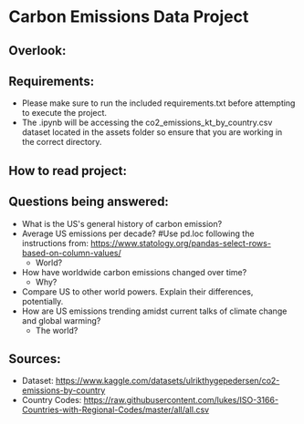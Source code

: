 # Carbon Emissions Data Project

## Overlook:

## Requirements:
- Please make sure to run the included requirements.txt before attempting to execute the project.
- The .ipynb will be accessing the co2_emissions_kt_by_country.csv dataset located in the assets folder so ensure that you are working in the correct directory.
## How to read project:

## Questions being answered:

- What is the US's general history of carbon emission?
- Average US emissions per decade? #Use pd.loc following the instructions from: https://www.statology.org/pandas-select-rows-based-on-column-values/
    - World?
- How have worldwide carbon emissions changed over time? 
    - Why?
- Compare US to other world powers. Explain their differences, potentially.
- How are US emissions trending amidst current talks of climate change and global warming? 
    - The world?


## Sources:
- Dataset:          https://www.kaggle.com/datasets/ulrikthygepedersen/co2-emissions-by-country
- Country Codes:    https://raw.githubusercontent.com/lukes/ISO-3166-Countries-with-Regional-Codes/master/all/all.csv